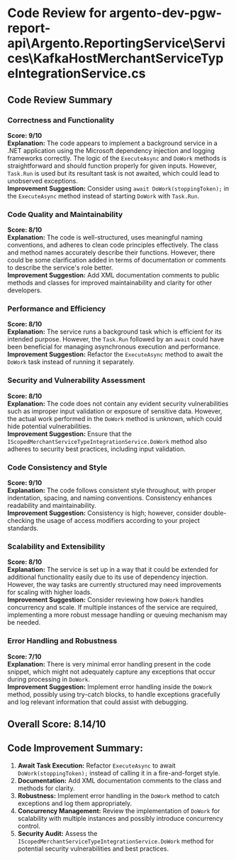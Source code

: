 # Code Review for argento-dev-pgw-report-api\Argento.ReportingService\Services\KafkaHostMerchantServiceTypeIntegrationService.cs

## Code Review Summary

### Correctness and Functionality
**Score: 9/10**  
**Explanation:** The code appears to implement a background service in a .NET application using the Microsoft dependency injection and logging frameworks correctly. The logic of the `ExecuteAsync` and `DoWork` methods is straightforward and should function properly for given inputs. However, `Task.Run` is used but its resultant task is not awaited, which could lead to unobserved exceptions.  
**Improvement Suggestion:** Consider using `await DoWork(stoppingToken);` in the `ExecuteAsync` method instead of starting `DoWork` with `Task.Run`.

### Code Quality and Maintainability
**Score: 8/10**  
**Explanation:** The code is well-structured, uses meaningful naming conventions, and adheres to clean code principles effectively. The class and method names accurately describe their functions. However, there could be some clarification added in terms of documentation or comments to describe the service's role better.  
**Improvement Suggestion:** Add XML documentation comments to public methods and classes for improved maintainability and clarity for other developers.

### Performance and Efficiency
**Score: 8/10**  
**Explanation:** The service runs a background task which is efficient for its intended purpose. However, the `Task.Run` followed by an `await` could have been beneficial for managing asynchronous execution and performance.  
**Improvement Suggestion:** Refactor the `ExecuteAsync` method to await the `DoWork` task instead of running it separately.

### Security and Vulnerability Assessment
**Score: 8/10**  
**Explanation:** The code does not contain any evident security vulnerabilities such as improper input validation or exposure of sensitive data. However, the actual work performed in the `DoWork` method is unknown, which could hide potential vulnerabilities.  
**Improvement Suggestion:** Ensure that the `IScopedMerchantServiceTypeIntegrationService.DoWork` method also adheres to security best practices, including input validation.

### Code Consistency and Style
**Score: 9/10**  
**Explanation:** The code follows consistent style throughout, with proper indentation, spacing, and naming conventions. Consistency enhances readability and maintainability.  
**Improvement Suggestion:** Consistency is high; however, consider double-checking the usage of access modifiers according to your project standards.

### Scalability and Extensibility
**Score: 8/10**  
**Explanation:** The service is set up in a way that it could be extended for additional functionality easily due to its use of dependency injection. However, the way tasks are currently structured may need improvements for scaling with higher loads.  
**Improvement Suggestion:** Consider reviewing how `DoWork` handles concurrency and scale. If multiple instances of the service are required, implementing a more robust message handling or queuing mechanism may be needed.

### Error Handling and Robustness
**Score: 7/10**  
**Explanation:** There is very minimal error handling present in the code snippet, which might not adequately capture any exceptions that occur during processing in `DoWork`.  
**Improvement Suggestion:** Implement error handling inside the `DoWork` method, possibly using try-catch blocks, to handle exceptions gracefully and log relevant information that could assist with debugging.

## Overall Score: 8.14/10

## Code Improvement Summary:
1. **Await Task Execution:** Refactor `ExecuteAsync` to await `DoWork(stoppingToken);` instead of calling it in a fire-and-forget style.
2. **Documentation:** Add XML documentation comments to the class and methods for clarity.
3. **Robustness:** Implement error handling in the `DoWork` method to catch exceptions and log them appropriately.
4. **Concurrency Management:** Review the implementation of `DoWork` for scalability with multiple instances and possibly introduce concurrency control.
5. **Security Audit:** Assess the `IScopedMerchantServiceTypeIntegrationService.DoWork` method for potential security vulnerabilities and best practices.